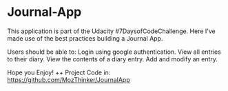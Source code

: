 # Journal-App
This application is part of the Udacity #7DaysofCodeChallenge. Here I've made use of the best practices building a Journal App.  

Users should be able to:
Login using google authentication.
View all entries to their diary.
View the contents of a diary entry.
Add and modify an entry.


Hope you Enjoy!
++ Project Code in: https://github.com/MozThinker/JournalApp
